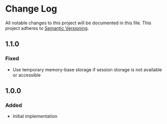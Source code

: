 # Change Log
All notable changes to this project will be documented in this file.
This project adheres to [Semantic Versioning](http://semver.org/).

## 1.1.0
### Fixed
- Use temporary memory-base storage if session storage is not available or accessible

## 1.0.0
### Added
- Initial implementation
